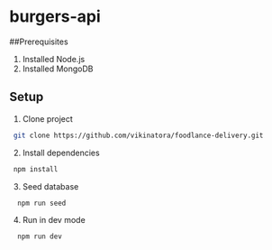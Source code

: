 # burgers-api

##Prerequisites
1. Installed Node.js
2. Installed MongoDB

## Setup
1. Clone project 
  ```sh
   git clone https://github.com/vikinatora/foodlance-delivery.git
   ```
2. Install dependencies 
  ```sh
   npm install
   ```
3. Seed database
 ```sh
   npm run seed
   ```
4. Run in dev mode
 ```sh
   npm run dev
   ```
